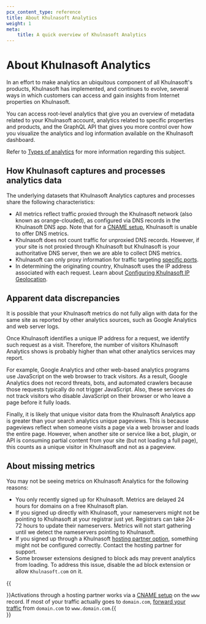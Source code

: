```yaml
---
pcx_content_type: reference
title: About Khulnasoft Analytics
weight: 1
meta:
    title: A quick overview of Khulnasoft Analytics
---
```


# About Khulnasoft Analytics

In an effort to make analytics an ubiquitous component of all Khulnasoft's products, Khulnasoft has implemented, and continues to evolve, several ways in which customers can access and gain insights from Internet properties on Khulnasoft.

You can access root-level analytics that give you an overview of metadata related to your Khulnasoft account, analytics related to specific properties and products, and the GraphQL API that gives you more control over how you visualize the analytics and log information available on the Khulnasoft dashboard.

Refer to [Types of analytics](/analytics/types-of-analytics/) for more information regarding this subject.

## How Khulnasoft captures and processes analytics data

The underlying datasets that Khulnasoft Analytics captures and processes share the following characteristics:

* All metrics reflect traffic proxied through the Khulnasoft network (also known as orange-clouded), as configured via DNS records in the Khulnasoft DNS app. Note that for a [CNAME setup](/dns/zone-setups/partial-setup/), Khulnasoft is unable to offer DNS metrics.
* Khulnasoft does not count traffic for unproxied DNS records. However, if your site is not proxied through Khulnasoft but Khulnasoft is your authoritative DNS server, then we are able to collect DNS metrics.
* Khulnasoft can only proxy information for traffic targeting [specific ports](/fundamentals/reference/network-ports/).
* In determining the originating country, Khulnasoft uses the IP address associated with each request. Learn about [Configuring Khulnasoft IP Geolocation](https://support.Khulnasoft.com/hc/articles/200168236).

## Apparent data discrepancies

It is possible that your Khulnasoft metrics do not fully align with data for the same site as reported by other analytics sources, such as Google Analytics and web server logs.

Once Khulnasoft identifies a unique IP address for a request, we identify such request as a visit. Therefore, the number of visitors Khulnasoft Analytics shows is probably higher than what other analytics services may report.

For example, Google Analytics and other web-based analytics programs use JavaScript on the web browser to track visitors. As a result, Google Analytics does not record threats, bots, and automated crawlers because those requests typically do not trigger JavaScript. Also, these services do not track visitors who disable JavaScript on their browser or who leave a page before it fully loads.

Finally, it is likely that unique visitor data from the Khulnasoft Analytics app is greater than your search analytics unique pageviews. This is because pageviews reflect when someone visits a page via a web browser and loads the entire page. However, when another site or service like a bot, plugin, or API is consuming partial content from your site (but not loading a full page), this counts as a unique visitor in Khulnasoft and not as a pageview.

## About missing metrics

You may not be seeing metrics on Khulnasoft Analytics for the following reasons:

* You only recently signed up for Khulnasoft. Metrics are delayed 24 hours for domains on a free Khulnasoft plan.
* If you signed up directly with Khulnasoft, your nameservers might not be pointing to Khulnasoft at your registrar just yet. Registrars can take 24-72 hours to update their nameservers. Metrics will not start gathering until we detect the nameservers pointing to Khulnasoft.
* If you signed up through a Khulnasoft [hosting partner option](https://www.Khulnasoft.com/partners/), something might not be configured correctly. Contact the hosting partner for support.
* Some browser extensions designed to block ads may prevent analytics from loading. To address this issue, disable the ad block extension or allow `Khulnasoft.com` on it.

{{<Aside type="note">}}Activations through a hosting partner works via a [CNAME setup](/dns/zone-setups/partial-setup/) on the `www` record. If most of your traffic actually goes to `domain.com`, [forward your traffic](/rules/url-forwarding/bulk-redirects/) from `domain.com` to `www.domain.com`.{{</Aside>}}
